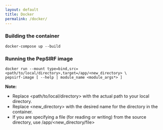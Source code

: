 ```yaml
---
layout: default
title: Docker
permalink: /docker/
---
```


### Building the container

```
docker-compose up --build
```

### Running the PepSIRF image

```
docker run --mount type=bind,src=<path/to/local/directory>,target=/app/<new_directory> \
pepsirf-image [ --help | module_name <module_args*> ]
```

**Note:** 
- Replace <path/to/local/directory> with the actual path to your local directory.
- Replace <new_directory> with the desired name for the directory in the container.
- If you are specifying a file (for reading or writing) from the source directory, use /app/<new_directory/file>